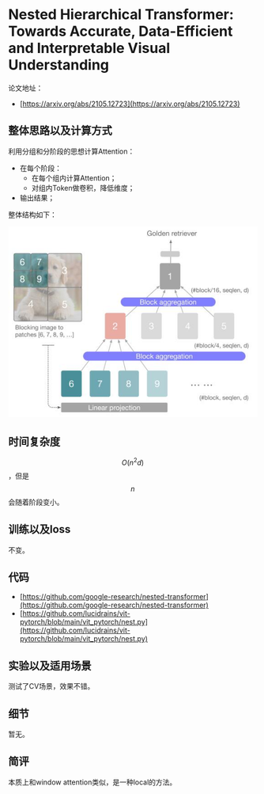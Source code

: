 # Nested Hierarchical Transformer: Towards Accurate, Data-Efficient and Interpretable Visual Understanding

论文地址：

- [https://arxiv.org/abs/2105.12723](https://arxiv.org/abs/2105.12723)



## 整体思路以及计算方式

利用分组和分阶段的思想计算Attention：

- 在每个阶段：
  - 在每个组内计算Attention；
  - 对组内Token做卷积，降低维度；
- 输出结果；

整体结构如下：

![](../../.Photo/MHA/LocalGlobal/2.jpg)



## 时间复杂度

$$O(n^2d)$$，但是$$n$$会随着阶段变小。



## 训练以及loss

不变。



## 代码

- [https://github.com/google-research/nested-transformer](https://github.com/google-research/nested-transformer)
- [https://github.com/lucidrains/vit-pytorch/blob/main/vit_pytorch/nest.py](https://github.com/lucidrains/vit-pytorch/blob/main/vit_pytorch/nest.py)



## 实验以及适用场景

测试了CV场景，效果不错。



## 细节

暂无。



## 简评

本质上和window attention类似，是一种local的方法。